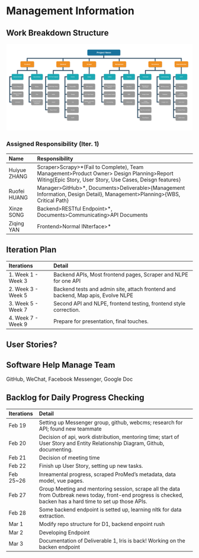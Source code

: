 # Management Information

## Work Breakdown Structure

![Work Break Down Structure](img/wbs.png)

### Assigned Responsibility (Iter. 1)

| Name         | Responsibility                                                                                                             |
| :----------- | :------------------------------------------------------------------------------------------------------------------------- |
| Huiyue ZHANG | Scraper>Scrapy>\*(Fail to Complete), Team Management>Product Owner> Design Planning>Report Witing{Epic Story, User Story, Use Cases, Deisgn features}      |
| Ruofei HUANG | Manager>GitHub>\*, Documents>Deliverable>{Management Information, Design Detail}, Management>Planning>{WBS, Critical Path} |
| Xinze SONG   | Backend>RESTful Endpoint>\*, Documents>Communicating>API Documents                                                         |
| Ziqing YAN   | Frontend>Normal INterface>\*                                                                                               |

## Iteration Plan

| Iterations         | Detail                                                                           |
| :----------------- | :------------------------------------------------------------------------------- |
| 1. Week 1 - Week 3 | Backend APIs, Most frontend pages, Scraper and NLPE for one API                  |
| 2. Week 3 - Week 5 | Backend tests and admin site, attach frontend and backend, Map apis, Evolve NLPE |
| 3. Week 5 - Week 7 | Second API and NLPE, frontend testing, frontend style correction.                |
| 4. Week 7 - Week 9 | Prepare for presentation, final touches.                                         |

## User Stories?

## Software Help Manage Team

GitHub, WeChat, Facebook Messenger, Google Doc

## Backlog for Daily Progress Checking

| Iterations | Detail                                                                                                                                                         |
| :--------- | :------------------------------------------------------------------------------------------------------------------------------------------------------------- |
| Feb 19     | Setting up Messenger group, github, webcms; research for API; found new teammate                                                                               |
| Feb 20     | Decision of api, work distribution, mentoring time; start of User Story and Entity Relationship Diagram, Github, documenting.                                  |
| Feb 21     | Decision of meeting time                                                                                                                                       |
| Feb 22     | Finish up User Story, setting up new tasks.                                                                                                                    |
| Feb 25~26  | Inreamental progress, scraped ProMed’s metadata, data model, vue pages.                                                                                        |
| Feb 27     | Group Meeting and mentoring session, scrape all the data from Outbreak news today, front-end progress is checked, backen has a hard time to set up those APIs. |
| Feb 28     | Some backend endpoint is setted up, learning nltk for data extraction.                                                                                         |
| Mar 1      | Modify repo structure for D1, backend enpoint rush                                                                                                             |
| Mar 2      | Developing Endpoint                                                                                                                                            |
| Mar 3      | Documentation of Deliverable 1, Iris is back! Working on the backen endpoint                                                                                   |
